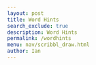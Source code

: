 ```yaml
---
layout: post
title: Word Hints
search_exclude: true
description: Word Hints
permalink: /wordhints
menu: nav/scribbl_draw.html
author: Ian
---
```



<script>
const setupDiv = document.createElement("div");
const secretWordLabel = document.createElement("label");
secretWordLabel.textContent = "Enter the secret word:";
const secretWordInput = document.createElement("input");
secretWordInput.type = "password";
const startButton = document.createElement("button");
startButton.textContent = "Start Game";
setupDiv.appendChild(secretWordLabel);
setupDiv.appendChild(secretWordInput);
setupDiv.appendChild(startButton);
document.body.appendChild(setupDiv);

const gameDiv = document.createElement("div");
gameDiv.style.display = "none";
const hiddenWordElement = document.createElement("p");
hiddenWordElement.className = "hidden-word";
const hintElement = document.createElement("p");
hintElement.className = "hint";
const messageElement = document.createElement("p");
messageElement.className = "message";
const guessInput = document.createElement("input");
const submitGuessButton = document.createElement("button");
submitGuessButton.textContent = "Submit Guess";
const restartGameButton = document.createElement("button");
restartGameButton.textContent = "Restart Game";
restartGameButton.style.display = "none";

gameDiv.appendChild(hiddenWordElement);
gameDiv.appendChild(guessInput);
gameDiv.appendChild(submitGuessButton);
gameDiv.appendChild(hintElement);
gameDiv.appendChild(messageElement);
gameDiv.appendChild(restartGameButton);
document.body.appendChild(gameDiv);

let secretWord = "";
let hiddenWord = "";
let maxAttempts = 5;
let attemptsLeft = maxAttempts;
let hintRevealed = 0;

function hideWord(word) {
    return '*'.repeat(word.length);
}

function giveHint(word, revealedCount) {
    const hintArray = Array.from(hiddenWord);
    const revealIndices = new Set();
    while (revealIndices.size < revealedCount) {
        revealIndices.add(Math.floor(Math.random() * word.length));
    }
    revealIndices.forEach(index => {
        hintArray[index] = word[index];
    });
    return hintArray.join('');
}

function resetGame() {
    secretWord = "";
    hiddenWord = "";
    attemptsLeft = maxAttempts;
    hintRevealed = 0;
    hiddenWordElement.textContent = "";
    hintElement.textContent = "";
    messageElement.textContent = "";
    guessInput.value = "";
    setupDiv.style.display = "block";
    gameDiv.style.display = "none";
    restartGameButton.style.display = "none";
}

function handleGuess() {
    const guess = guessInput.value.trim().toLowerCase();
    guessInput.value = "";

    if (!guess) {
        messageElement.textContent = "Please enter a guess.";
        return;
    }

    if (guess === secretWord) {
        messageElement.style.color = "green";
        messageElement.textContent = "Congratulations! You've guessed the word!";
        restartGameButton.style.display = "inline-block";
        return;
    }

    attemptsLeft--;
    messageElement.style.color = "red";
    messageElement.textContent = `Wrong guess. Attempts left: ${attemptsLeft}.`;

    if (attemptsLeft <= 0) {
        messageElement.textContent = `Game Over! The correct word was: "${secretWord}"`;
        restartGameButton.style.display = "inline-block";
    } else if (attemptsLeft <= maxAttempts - Math.ceil(secretWord.length * 0.25)) {
        hintRevealed = Math.ceil(secretWord.length * 0.25);
        hiddenWord = giveHint(secretWord, hintRevealed);
        hiddenWordElement.textContent = hiddenWord;
        hintElement.textContent = `Hint: ${hiddenWord}`;
    }
}

startButton.addEventListener("click", () => {
    secretWord = secretWordInput.value.trim().toLowerCase();
    if (secretWord) {
        hiddenWord = hideWord(secretWord);
        hiddenWordElement.textContent = hiddenWord;
        attemptsLeft = maxAttempts;
        hintRevealed = 0;
        hintElement.textContent = "";
        messageElement.textContent = "";
        setupDiv.style.display = "none";
        gameDiv.style.display = "block";
    } else {
        alert("Please enter a valid word!");
    }
});

submitGuessButton.addEventListener("click", handleGuess);
guessInput.addEventListener("keypress", (event) => {
    if (event.key === "Enter") {
        event.preventDefault(); 
        handleGuess();
    }
});

restartGameButton.addEventListener("click", resetGame);
</script>


